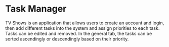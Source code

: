 <h1> Task Manager</h1>
<p> TV Shows is an application that allows users to create an account and login, then add different tasks into the system and assign priorities to each task. Tasks can be edited
  and removed. In the general tab, the tasks can be sorted ascendingly or descendingly based on their priority.
</p>

